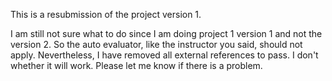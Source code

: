 This is a resubmission of the project version 1. 

I am still not sure what to do since I am doing project 1 version 1 and not the version 2. So the auto evaluator, like the instructor you said, should not apply. Nevertheless, I have removed all external references to pass. I don't whether it will work. Please let me know if there is a problem.